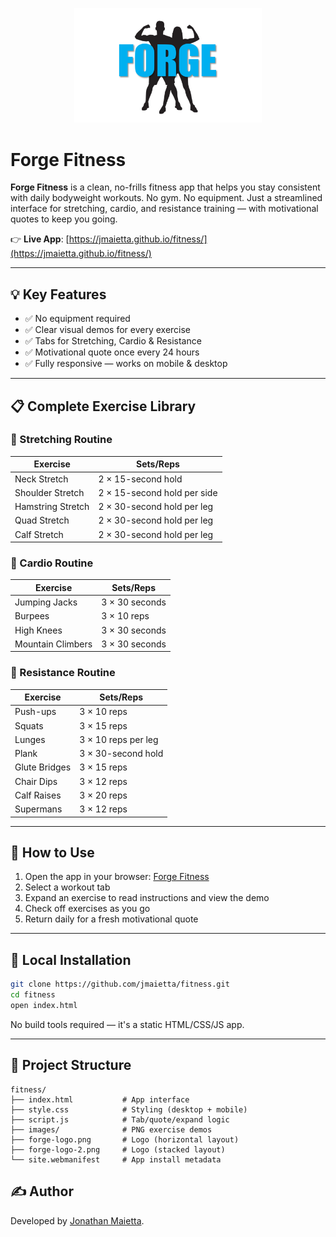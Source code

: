 <p align="center">
  <img src="forge-logo.png" alt="Forge Fitness Logo" width="300"/>
</p>

# Forge Fitness

**Forge Fitness** is a clean, no-frills fitness app that helps you stay consistent with daily bodyweight workouts. No gym. No equipment. Just a streamlined interface for stretching, cardio, and resistance training — with motivational quotes to keep you going.

👉 **Live App**: [https://jmaietta.github.io/fitness/](https://jmaietta.github.io/fitness/)

---

## 💡 Key Features

- ✅ No equipment required
- ✅ Clear visual demos for every exercise
- ✅ Tabs for Stretching, Cardio & Resistance
- ✅ Motivational quote once every 24 hours
- ✅ Fully responsive — works on mobile & desktop

---

## 📋 Complete Exercise Library

### 🧘 Stretching Routine
| Exercise           | Sets/Reps                             |
|--------------------|----------------------------------------|
| Neck Stretch        | 2 × 15-second hold                     |
| Shoulder Stretch    | 2 × 15-second hold per side            |
| Hamstring Stretch   | 2 × 30-second hold per leg             |
| Quad Stretch        | 2 × 30-second hold per leg             |
| Calf Stretch        | 2 × 30-second hold per leg             |

### 🏃 Cardio Routine
| Exercise           | Sets/Reps                             |
|--------------------|----------------------------------------|
| Jumping Jacks       | 3 × 30 seconds                         |
| Burpees             | 3 × 10 reps                            |
| High Knees          | 3 × 30 seconds                         |
| Mountain Climbers   | 3 × 30 seconds                         |

### 💪 Resistance Routine
| Exercise           | Sets/Reps                             |
|--------------------|----------------------------------------|
| Push-ups            | 3 × 10 reps                            |
| Squats              | 3 × 15 reps                            |
| Lunges              | 3 × 10 reps per leg                    |
| Plank               | 3 × 30-second hold                     |
| Glute Bridges       | 3 × 15 reps                            |
| Chair Dips          | 3 × 12 reps                            |
| Calf Raises         | 3 × 20 reps                            |
| Supermans           | 3 × 12 reps                            |

---

## 🚀 How to Use

1. Open the app in your browser: [Forge Fitness](https://jmaietta.github.io/fitness/)
2. Select a workout tab
3. Expand an exercise to read instructions and view the demo
4. Check off exercises as you go
5. Return daily for a fresh motivational quote

---

## 📁 Local Installation

```bash
git clone https://github.com/jmaietta/fitness.git
cd fitness
open index.html
```

No build tools required — it's a static HTML/CSS/JS app.

---

## 🔧 Project Structure

```
fitness/
├── index.html           # App interface
├── style.css            # Styling (desktop + mobile)
├── script.js            # Tab/quote/expand logic
├── images/              # PNG exercise demos
├── forge-logo.png       # Logo (horizontal layout)
├── forge-logo-2.png     # Logo (stacked layout)
└── site.webmanifest     # App install metadata
```

## ✍️ Author

Developed by [Jonathan Maietta](https://github.com/jmaietta).  


